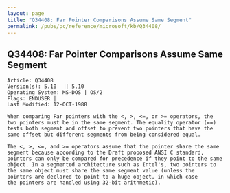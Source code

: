 ```yaml
---
layout: page
title: "Q34408: Far Pointer Comparisons Assume Same Segment"
permalink: /pubs/pc/reference/microsoft/kb/Q34408/
---
```


## Q34408: Far Pointer Comparisons Assume Same Segment

	Article: Q34408
	Version(s): 5.10   | 5.10
	Operating System: MS-DOS | OS/2
	Flags: ENDUSER |
	Last Modified: 12-OCT-1988
	
	When comparing Far pointers with the <, >, <=, or >= operators, the
	two pointers must be in the same segment. The equality operator (==)
	tests both segment and offset to prevent two pointers that have the
	same offset but different segments from being considered equal.
	
	The <, >, <=, and >= operators assume that the pointer share the same
	segment because according to the Draft proposed ANSI C standard,
	pointers can only be compared for precedence if they point to the same
	object. In a segmented architecture such as Intel's, two pointers to
	the same object must share the same segment value (unless the
	pointers are declared to point to a huge object, in which case
	the pointers are handled using 32-bit arithmetic).
